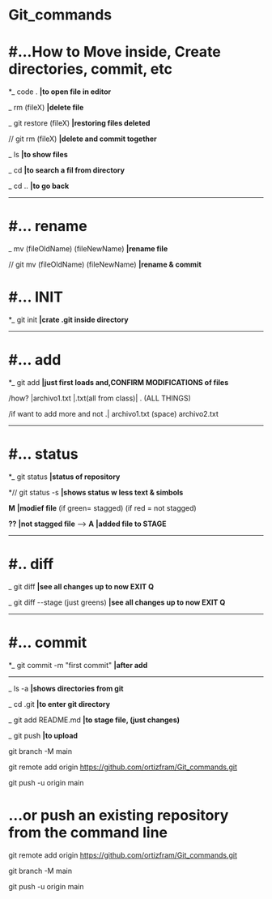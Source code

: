 # Git_commands

# #...How to Move inside, Create directories, commit, etc

*_  code .            **|to open file in editor**

_  rm (fileX)  **|delete file**

_ git restore (fileX)  **|restoring files deleted**

// git rm (fileX)  **|delete and commit together**

_  ls                **|to show files**

_  cd                **|to search a fil from directory**

_  cd ..             **|to go back**

-----------------------------------
# #... rename

_ mv (fileOldName) (fileNewName)  **|rename file**

// git mv (fileOldName) (fileNewName) **|rename & commit**


# #… INIT


*_  git init          **|crate .git inside directory**

---------------------------
# #... add

*_  git add      **|just first loads and,CONFIRM MODIFICATIONS of files**     

/how?  |archivo1.txt |.txt(all from class)| . (ALL THINGS)

 /if want to add more and not .| archivo1.txt (space) archivo2.txt
 
 -------------------------------
 # #... status
                  
*_  git status        **|status of repository**

*// git status -s  **|shows status w less text & simbols**

**M** **|modief file**  (if green= stagged) (if red = not stagged)

**??** **|not stagged file** -->  **A** **|added file to STAGE**  

-----------------------------
# #.. diff

_  git diff  **|see all changes up to now EXIT Q**

_  git diff --stage (just greens)  **|see all changes up to now EXIT Q**

----------------------------
# #... commit

*_  git commit -m "first commit"  **|after add**

-----------------------------

_  ls -a             **|shows directories from git**

_  cd .git           **|to enter git directory**

_  git add README.md **|to stage file, (just changes)**



_  git push         **|to upload**



git branch -M main

git remote add origin https://github.com/ortizfram/Git_commands.git

git push -u origin main


# …or push an existing repository from the command line

git remote add origin https://github.com/ortizfram/Git_commands.git

git branch -M main

git push -u origin main
